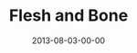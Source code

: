 ---
layout: message
category: message
series: "God Is ____"
title: "Flesh and Bone"
date: 2013-08-03-00-00
message_id: 801
sc-permalink-url: "http://soundcloud.com/crdschurch/flesh-and-bone"
audio: "http://s3.amazonaws.com/crossroads-media/messages/audio/god_is_04_oakley.mp3"
audio-duration: "42:25"
description: "Chuck Mingo talks about how Jesus is God in flesh and bone."
video: "http://s3.amazonaws.com/crossroads-media/messages/video/god_is_04_oakley.mp4"
video-duration: "42:30"
yt-embed-url: "//www.youtube.com/embed/h9V42Tp4-Qc"
video-image: "http://s3.amazonaws.com/crossroads-media/images/god_is_04_still_oakley.jpg"
program: "http://s3.amazonaws.com/crossroads-media/documents/08_03-04_13Program_LO.pdf"
tag: 
 - mingo
 - god-is
 - crossroads-church
 - program
explicit: false
---